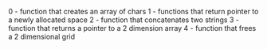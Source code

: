 0 - function that creates an array of chars
1 - functions that return pointer to a newly allocated space
2 - function that concatenates two strings
3 - function that returns a pointer to a 2 dimension array
4 - function that frees a 2 dimensional grid
